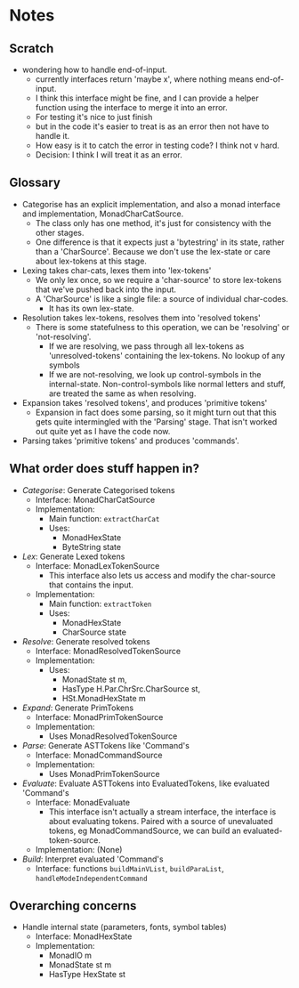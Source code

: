 # Notes

## Scratch

- wondering how to handle end-of-input.
  - currently interfaces return 'maybe x', where nothing means end-of-input.
  - I think this interface might be fine, and I can provide a helper function using the interface to merge it into an error.
  - For testing it's nice to just finish
  - but in the code it's easier to treat is as an error then not have to handle it.
  - How easy is it to catch the error in testing code? I think not v hard.
  - Decision: I think I will treat it as an error.

## Glossary

- Categorise has an explicit implementation, and also a monad interface and implementation, MonadCharCatSource.
  - The class only has one method, it's just for consistency with the other stages.
  - One difference is that it expects just a 'bytestring' in its state, rather than a 'CharSource'. Because we don't use the lex-state or care about lex-tokens at this stage.
- Lexing takes char-cats, lexes them into 'lex-tokens'
  - We only lex once, so we require a 'char-source' to store lex-tokens that we've pushed back into the input.
  - A 'CharSource' is like a single file: a source of individual char-codes.
    - It has its own lex-state.
- Resolution takes lex-tokens, resolves them into 'resolved tokens'
  - There is some statefulness to this operation, we can be 'resolving' or 'not-resolving'.
    - If we are resolving, we pass through all lex-tokens as 'unresolved-tokens' containing the lex-tokens. No lookup of any symbols
    - If we are not-resolving, we look up control-symbols in the internal-state. Non-control-symbols like normal letters and stuff, are treated the same as when resolving.
- Expansion takes 'resolved tokens', and produces 'primitive tokens'
  - Expansion in fact does some parsing, so it might turn out that this gets quite intermingled with the 'Parsing' stage. That isn't worked out quite yet as I have the code now.
- Parsing takes 'primitive tokens' and produces 'commands'.

## What order does stuff happen in?

- *Categorise*: Generate Categorised tokens
  - Interface: MonadCharCatSource
  - Implementation:
    - Main function: `extractCharCat`
    - Uses:
      - MonadHexState
      - ByteString state
- *Lex*: Generate Lexed tokens
  - Interface: MonadLexTokenSource
    - This interface also lets us access and modify the char-source that contains the input.
  - Implementation:
    - Main function: `extractToken`
    - Uses:
      - MonadHexState
      - CharSource state
- *Resolve*: Generate resolved tokens
  - Interface: MonadResolvedTokenSource
  - Implementation:
    - Uses:
      - MonadState st m,
      - HasType H.Par.ChrSrc.CharSource st,
      - HSt.MonadHexState m
- *Expand*: Generate PrimTokens
  - Interface: MonadPrimTokenSource
  - Implementation:
    - Uses MonadResolvedTokenSource
- *Parse*: Generate ASTTokens like 'Command's
  - Interface: MonadCommandSource
  - Implementation:
    - Uses MonadPrimTokenSource
- *Evaluate*: Evaluate ASTTokens into EvaluatedTokens, like evaluated 'Command's
  - Interface: MonadEvaluate
    - This interface isn't actually a stream interface, the interface is about evaluating tokens. Paired with a source of unevaluated tokens, eg MonadCommandSource, we can build an evaluated-token-source.
  - Implementation: (None)
- *Build*: Interpret evaluated 'Command's
  - Interface: functions `buildMainVList`, `buildParaList`, `handleModeIndependentCommand`

## Overarching concerns

- Handle internal state (parameters, fonts, symbol tables)
  - Interface: MonadHexState
  - Implementation:
    - MonadIO m
    - MonadState st m
    - HasType HexState st
